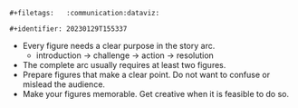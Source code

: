 ```{=org}
#+filetags:   :communication:dataviz:
```
```{=org}
#+identifier: 20230129T155337
```
-   Every figure needs a clear purpose in the story arc.
    -   introduction -\> challenge -\> action -\> resolution
-   The complete arc usually requires at least two figures.
-   Prepare figures that make a clear point. Do not want to confuse or
    mislead the audience.
-   Make your figures memorable. Get creative when it is feasible to do
    so.
